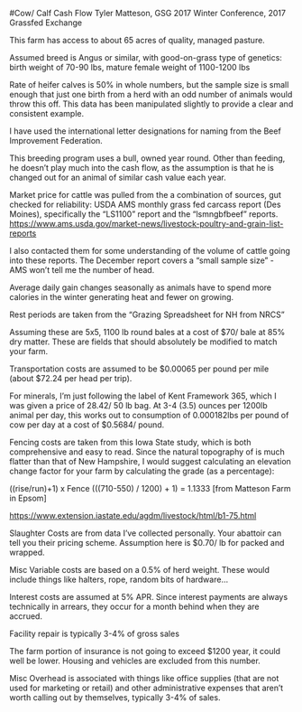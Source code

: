 #Cow/ Calf Cash Flow 
Tyler Matteson, GSG 2017 Winter Conference, 2017 Grassfed Exchange

This farm has access to about 65 acres of quality, managed pasture. 

Assumed breed is Angus or similar, with good-on-grass type of genetics: birth weight of 70-90 lbs, mature female weight of 1100-1200 lbs

Rate of heifer calves is 50% in whole numbers, but the sample size is small enough that just one birth from a herd with an odd number of animals would throw this off. This data has been manipulated slightly to provide a clear and consistent example.

I have used the international letter designations for naming from the Beef Improvement Federation.

This breeding program uses a bull, owned year round. Other than feeding, he doesn’t play much into the cash flow, as the assumption is that he is changed out for an animal of similar cash value each year.  

Market price for cattle was pulled from the a combination of sources, gut checked for reliability:
USDA AMS monthly grass fed carcass report (Des Moines), specifically the “LS1100” report and the “lsmngbfbeef” reports.
https://www.ams.usda.gov/market-news/livestock-poultry-and-grain-list-reports

I also contacted them for some understanding of the volume of cattle going into these reports. The December report covers a “small sample size” - AMS won’t tell me the number of head. 

Average daily gain changes seasonally as animals have to spend more calories in the winter generating heat and fewer on growing. 

Rest periods are taken from the “Grazing Spreadsheet for NH from NRCS” 

Assuming these are 5x5, 1100 lb round bales at a cost of $70/ bale at 85% dry matter. These are fields that should absolutely be modified to match your farm. 

Transportation costs are assumed to be $0.00065 per pound per mile (about $72.24 per head per trip). 

For minerals, I’m just following the label of Kent Framework 365, which I was given a price of 28.42/ 50 lb bag. At 3-4 (3.5) ounces per 1200lb animal per day, this works out to consumption of 0.000182lbs per pound of cow per day at a cost of $0.5684/ pound.

Fencing costs are taken from this Iowa State study, which is both comprehensive and easy to read. Since the natural topography of is much flatter than that of New Hampshire, I would suggest calculating an elevation change factor for your farm by calculating the grade (as a percentage):

((rise/run)+1) x Fence		(((710-550) / 1200) + 1) = 1.1333 [from Matteson Farm in Epsom]

https://www.extension.iastate.edu/agdm/livestock/html/b1-75.html

Slaughter Costs are from data I’ve collected personally. Your abattoir can tell you their pricing scheme. Assumption here is $0.70/ lb for packed and wrapped. 

Misc Variable costs are based on a 0.5% of herd weight. These would include things like halters, rope, random bits of hardware…

Interest costs are assumed at 5% APR. Since interest payments are always technically in arrears, they occur for a month behind when they are accrued. 

Facility repair is typically 3-4% of gross sales

The farm portion of insurance is not going to exceed $1200 year, it could well be lower. Housing and vehicles are excluded from this number.

Misc Overhead is associated with things like office supplies (that are not used for marketing or retail) and other administrative expenses that aren’t worth calling out by themselves, typically 3-4% of sales.










